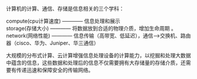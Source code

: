 计算机的计算、通信、存储是信息相关的三个学科：

compute\(cpu计算速度\) ———— 信息处理和展示  
storage\(存储大小\) ———— 将数据放到合适的物理介质，增加生命周期 。  
network\(网络性能\) ———— 信息传输（高带宽、低延迟），通信—&gt;交换机、路由器（cisco、华为、Juniper、华三通信）



大规模的分布式计算、云计算增强信息处理设备的计算能力，以挖掘和处理大数据中蕴含的信息，这些数据和处理后的信息不仅需要拥有大存储量的存储介质，还需要有传递迅速和保障安全的传输网络。

